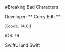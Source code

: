 #Breaking Bad Characters
 
Developer: ** Corey Edh **

Xcode: 14.0.1

iOS: 16

SwiftUI and Swift





